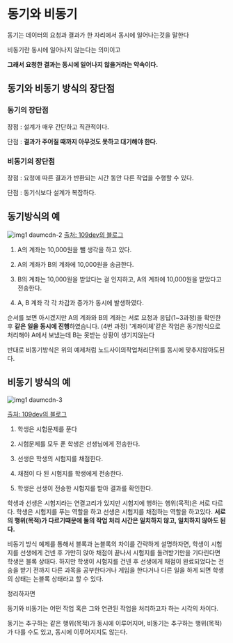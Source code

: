 # 동기와 비동기


동기는 데이터의 요청과 결과가 한 자리에서 동시에 일어나는것을 말한다

비동기란 동시에 일어나지 않는다는 의미이고

**그래서 요청한 결과는 동시에 일어나지 않을거라는 약속이다.**



## 동기와 비동기 방식의 장단점

### 동기의 장단점

장점 : 설계가 매우 간단하고 직관적이다.

단점 : **결과가 주어질 때까지 아무것도 못하고 대기해야 한다.**



### 비동기의 장단점

장점 : 요청에 따른 결과가 반환되는 시간 동안 다른 작업을 수행할 수 있다.

단점 : 동기식보다 설계가 복잡하다.



## 동기방식의 예

![img1 daumcdn-2](https://user-images.githubusercontent.com/76529148/205853907-5d1eb0cc-c6a7-4553-bdb8-54c726c9ccaa.jpg)
[출처: 109dev의 블로그](https://private.tistory.com/24)

1. A의 계좌는 10,000원을 뺄 생각을 하고 있다.

2. A의 계좌가 B의 계좌에 10,000원을 송금한다.

3. B의 계좌는 10,000원을 받았다는 걸 인지하고, A의 계좌에 10,000원을 받았다고 전송한다.

4. A, B 계좌 각 각 차감과 증가가 동시에 발생하였다.

순서를 보면 아시겠지만 A의 계좌와 B의 계좌는 서로 요청과 응답(1~3과정)을 확인한 후 **같은 일을 동시에 진행**하였습니다. (4번 과정) '계좌이체'같은 작업은 동기방식으로 처리해야 A에서 보냈는데 B는 못받는 상황이 생기지않는다

반대로 비동기방식은 위의 예제처럼 노드사이의작업처리단위를 동시에 맞추지않아도된다.



## 비동기 방식의 예

![img1 daumcdn-3](https://user-images.githubusercontent.com/76529148/205853920-9efc79b5-6862-4228-99b2-2472f781ccc3.jpg)

[출처: 109dev의 블로그](https://private.tistory.com/24)

1. 학생은 시험문제를 푼다

2. 시험문제를 모두 푼 학생은 선생님에게 전송한다.

3. 선생은 학생의 시험지를 채점한다.

4. 채점이 다 된 시험지를 학생에게 전송한다.

5. 학생은 선생이 전송한 시험지를 받아 결과를 확인한다.

학생과 선생은 시험지라는 연결고리가 있지만 시험지에 행하는 행위(목적)은 서로 다르다. 학생은 시험지를 푸는 역할을 하고 선생은 시험지를 채점하는 역할을 하고있다. **서로의 행위(목적)가 다르기때문에 둘의 작업 처리 시간은 일치하지 않고, 일치하지 않아도 된다.**

비동기 방식 예제를 통해서 블록과 논블록의 차이를 간략하게 설명하자면, 학생이 시험지를 선생에게 건넨 후 가만히 앉아 채점이 끝나서 시험지를 돌려받기만을 기다린다면 학생은 블록 상태다. 하지만 학생이 시험지를 건넨 후 선생에게 채점이 완료되었다는 전송을 받기 전까지 다른 과목을 공부한다거나 게임을 한다거나 다른 일을 하게 되면 학생의 상태는 논블록 상태라고 할 수 있다.

정리하자면

동기와 비동기는 어떤 작업 혹은 그와 연관된 작업을 처리하고자 하는 시각의 차이다.

동기는 추구하는 같은 행위(목적)가 동시에 이루어지며, 비동기는 추구하는 행위(목적)가 다를 수도 있고, 동시에 이루어지지도 않는다.

